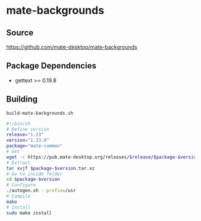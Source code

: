 # mate-backgrounds

## Source

<https://github.com/mate-desktop/mate-backgrounds>

## Package Dependencies

  * gettext >= 0.19.8

## Building

`build-mate-backgrounds.sh`

```bash
#!/bin/sh
# Define version
release="1.23"
version="1.23.0"
package="mate-common"
# Get
wget -c https://pub.mate-desktop.org/releases/$release/$package-$version.tar.xz
# Extract
tar xvjf $package-$version.tar.xz
# Go to inside folder
cd $package-$version
# Configure
./autogen.sh --prefix=/usr
# Compile
make
# Install
sudo make install
```
